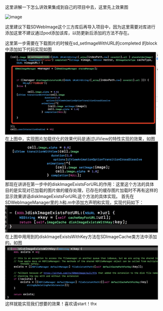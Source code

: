 这里讲解一下怎么讲效果集成到自己的项目中去，这里先上效果图

![image](https://github.com/Andrewliu20/andrewliu/blob/master/img/QQ20170323-100126-HD.gif ) 

这里建议下载SDWebImage这个三方库后再导入项目中，因为这里需要对库进行添加这里不建议通过pod添加该库，以防更新后添加的方法不存在。

这里第一步需要在下载图片的时候在sd_setImageWithURL的completed 的block中添加如下代码实现如图
![image](https://github.com/Andrewliu20/andrewliu/blob/master/img/D8C7925A-2300-4B30-B180-548BFB602B68.png)
在上图中，实现图片加载优化的效果代码是通过UIView的特性实现的效果，如图
![iamge](https://github.com/Andrewliu20/andrewliu/blob/master/img/845BC1E5-D145-4879-A312-34A57E08BE98.png)
那现在讲讲在第一步中的diskImageExistsForURL的作用：这里这个方法的具体目的是实现对已加载的图片做的缓存处理，已存在的缓存图片加载时不再有这样的显示效果讲话diskImageExistsForURL这个方法的具体实现。
首先在SDWebImageManager里的.h和.m中添加方声明和实现，实现代码如下：
![image](https://github.com/Andrewliu20/andrewliu/blob/master/img/A435297A-AEE2-460E-81C8-46234FD9E72F.png)
在上图中用用到的diskImageExistsWithKey方法在SDImageCache类方法中添加的。如图
![image](https://github.com/Andrewliu20/andrewliu/blob/master/img/8C5F8C9C-3F9C-4178-8C84-77945FF269A7.png)
这样就能实现我们想要的效果！喜欢请start！thx
